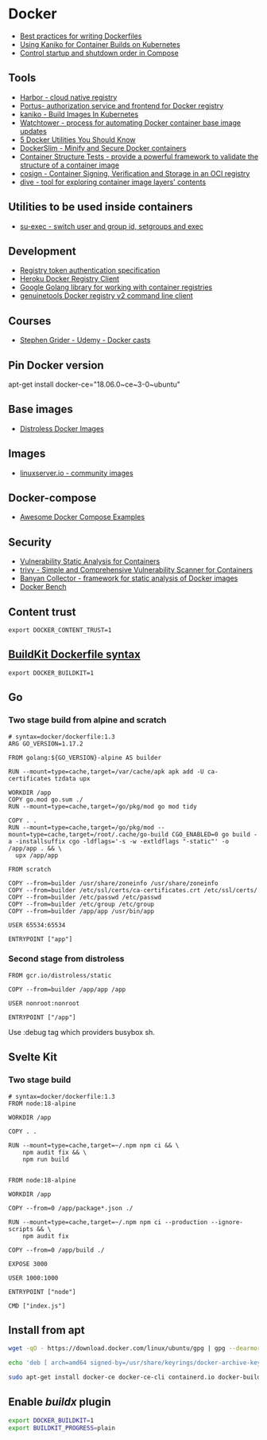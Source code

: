 # Docker

- [Best practices for writing Dockerfiles](https://docs.docker.com/engine/userguide/eng-image/dockerfile_best-practices/)
- [Using Kaniko for Container Builds on Kubernetes](https://harthoover.com/using-kaniko-for-container-builds-on-kubernetes/)
- [Control startup and shutdown order in Compose](https://docs.docker.com/compose/startup-order/)

## Tools

- [Harbor - cloud native registry](https://github.com/goharbor/harbor)
- [Portus- authorization service and frontend for Docker registry](https://github.com/SUSE/Portus)
- [kaniko - Build Images In Kubernetes](https://github.com/GoogleContainerTools/kaniko)
- [Watchtower - process for automating Docker container base image updates](https://github.com/containrrr/watchtower)
- [5 Docker Utilities You Should Know](https://blog.xebialabs.com/2017/05/18/5-docker-utilities-you-should-know/)
- [DockerSlim - Minify and Secure Docker containers](https://github.com/docker-slim/docker-slim)
- [Container Structure Tests - provide a powerful framework to validate the structure of a container image](https://github.com/GoogleContainerTools/container-structure-test)
- [cosign - Container Signing, Verification and Storage in an OCI registry](https://github.com/sigstore/cosign)
- [dive - tool for exploring container image layers' contents](https://github.com/wagoodman/dive)

## Utilities to be used inside containers

- [su-exec - switch user and group id, setgroups and exec](https://github.com/ncopa/su-exec)

## Development

- [Registry token authentication specification](https://docs.docker.com/registry/spec/auth/token/)
- [Heroku Docker Registry Client](https://github.com/heroku/docker-registry-client)
- [Google Golang library for working with container registries](https://github.com/google/go-containerregistry)
- [genuinetools Docker registry v2 command line client](https://github.com/genuinetools/reg)

## Courses

- [Stephen Grider - Udemy - Docker casts](https://github.com/StephenGrider/DockerCasts)

## Pin Docker version

apt-get install docker-ce="18.06.0~ce~3-0~ubuntu"

## Base images

- [Distroless Docker Images](https://github.com/GoogleContainerTools/distroless)

## Images

- [linuxserver.io - community images](https://fleet.linuxserver.io/)

## Docker-compose

- [Awesome Docker Compose Examples](https://github.com/Haxxnet/Compose-Examples)

## Security

- [Vulnerability Static Analysis for Containers](https://github.com/coreos/clair)
- [trivy - Simple and Comprehensive Vulnerability Scanner for Containers](https://github.com/aquasecurity/trivy)
- [Banyan Collector - framework for static analysis of Docker images](https://github.com/banyanops/collector)
- [Docker Bench](https://github.com/docker/docker-bench-security)

## Content trust

`export DOCKER_CONTENT_TRUST=1`

## [BuildKit Dockerfile syntax](https://github.com/moby/buildkit/blob/master/frontend/dockerfile/docs/syntax.md)

`export DOCKER_BUILDKIT=1`

## Go

### Two stage build from alpine and scratch

```
# syntax=docker/dockerfile:1.3
ARG GO_VERSION=1.17.2

FROM golang:${GO_VERSION}-alpine AS builder

RUN --mount=type=cache,target=/var/cache/apk apk add -U ca-certificates tzdata upx

WORKDIR /app
COPY go.mod go.sum ./
RUN --mount=type=cache,target=/go/pkg/mod go mod tidy

COPY . .
RUN --mount=type=cache,target=/go/pkg/mod --mount=type=cache,target=/root/.cache/go-build CGO_ENABLED=0 go build -a -installsuffix cgo -ldflags='-s -w -extldflags "-static"' -o /app/app . && \
  upx /app/app

FROM scratch

COPY --from=builder /usr/share/zoneinfo /usr/share/zoneinfo
COPY --from=builder /etc/ssl/certs/ca-certificates.crt /etc/ssl/certs/
COPY --from=builder /etc/passwd /etc/passwd
COPY --from=builder /etc/group /etc/group
COPY --from=builder /app/app /usr/bin/app

USER 65534:65534

ENTRYPOINT ["app"]
```

### Second stage from distroless

```
FROM gcr.io/distroless/static

COPY --from=builder /app/app /app

USER nonroot:nonroot

ENTRYPOINT ["/app"]
```

Use :debug tag which providers busybox sh.

## Svelte Kit

### Two stage build

```
# syntax=docker/dockerfile:1.3
FROM node:18-alpine

WORKDIR /app

COPY . .

RUN --mount=type=cache,target=~/.npm npm ci && \
    npm audit fix && \
    npm run build


FROM node:18-alpine

WORKDIR /app

COPY --from=0 /app/package*.json ./

RUN --mount=type=cache,target=~/.npm npm ci --production --ignore-scripts && \
    npm audit fix

COPY --from=0 /app/build ./

EXPOSE 3000

USER 1000:1000

ENTRYPOINT ["node"]

CMD ["index.js"]
```

## Install from apt

```sh
wget -qO - https://download.docker.com/linux/ubuntu/gpg | gpg --dearmor | sudo dd of=/usr/share/keyrings/docker-archive-keyring.gpg

echo 'deb [ arch=amd64 signed-by=/usr/share/keyrings/docker-archive-keyring.gpg ] https://download.docker.com/linux/ubuntu jammy stable' | sudo tee /etc/apt/sources.list.d/docker.list

sudo apt-get install docker-ce docker-ce-cli containerd.io docker-buildx-plugin docker-compose-plugin
```

## Enable _buildx_ plugin

```sh
export DOCKER_BUILDKIT=1
export BUILDKIT_PROGRESS=plain
```
